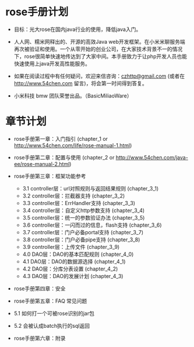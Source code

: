 rose手册计划
============
* 目标：光大rose在国内java行业的使用，降低java入门。
* 人人网、糯米网释出的、开源的高效Java web开发框架。在小米米聊服务端再次被验证和使用。一个从零开始的创业公司，在大家技术背景不一的情况下，rose很简单快速地传达到了大家中间。本手册致力于让php开发人员也能快速使用上java开发高性能服务。

* 如果在阅读过程中有任何疑问，欢迎来信咨询：czhttp@gmail.com (或者在 http://www.54chen.com 留言)，将会第一时间得到答复。

* 小米科技 bmw 团队荣誉出品。（BasicMiliaoWare）
 

章节计划
========
* rose手册第一章：入门指引 (chapter_1 or http://www.54chen.com/life/rose-manual-1.html)
* rose手册第二章：配置与使用 (chapter_2 or http://www.54chen.com/java-ee/rose-manual-2.html)
* rose手册第三章：框架功能参考
	* 3.1  controller层：url对照规则与返回结果规则 (chapter_3_1)
	* 3.2  controller层：拦截器支持 (chapter_3_2)
	* 3.3  controller层：ErrHandler支持 (chapter_3_3)
	* 3.4  controller层：自定义http参数支持 (chapter_3_4)
	* 3.5  controller层：统一的参数验证办法 (chapter_3_5)
	* 3.6  controller层：一闪而过的信息，flash支持 (chapter_3_6)
	* 3.7  controller层：门户必备portal支持 (chapter_3_7)
	* 3.8  controller层：门户必备pipe支持 (chapter_3_8)
	* 3.9  controller层：上传文件 (chapter_3_9)
	* 4.0  DAO层：DAO的基本匹配规则 (chapter_4_0)
	* 4.1  DAO层：DAO的数据源选择 (chapter_4_1)
	* 4.2  DAO层：分库分表设置 (chapter_4_2)
	* 4.3  DAO层：DAO的发展计划 (chapter_4_3)

* rose手册第四章：安全
* rose手册第五章：FAQ 常见问题
 * 5.1 如何打一个可被rose识别的jar包
 * 5.2 会被认成batch执行的sql返回
* rose手册第六章：附录
